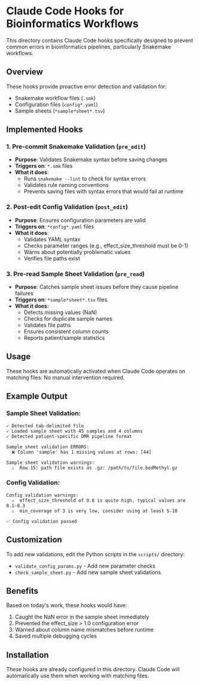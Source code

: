 # Claude Code Hooks for Bioinformatics Workflows

This directory contains Claude Code hooks specifically designed to prevent common errors in bioinformatics pipelines, particularly Snakemake workflows.

## Overview

These hooks provide proactive error detection and validation for:
- Snakemake workflow files (`.smk`)
- Configuration files (`config*.yaml`)
- Sample sheets (`*sample*sheet*.tsv`)

## Implemented Hooks

### 1. Pre-commit Snakemake Validation (`pre_edit`)
- **Purpose**: Validates Snakemake syntax before saving changes
- **Triggers on**: `*.smk` files
- **What it does**:
  - Runs `snakemake --lint` to check for syntax errors
  - Validates rule naming conventions
  - Prevents saving files with syntax errors that would fail at runtime

### 2. Post-edit Config Validation (`post_edit`)
- **Purpose**: Ensures configuration parameters are valid
- **Triggers on**: `*config*.yaml` files
- **What it does**:
  - Validates YAML syntax
  - Checks parameter ranges (e.g., effect_size_threshold must be 0-1)
  - Warns about potentially problematic values
  - Verifies file paths exist

### 3. Pre-read Sample Sheet Validation (`pre_read`)
- **Purpose**: Catches sample sheet issues before they cause pipeline failures
- **Triggers on**: `*sample*sheet*.tsv` files
- **What it does**:
  - Detects missing values (NaN)
  - Checks for duplicate sample names
  - Validates file paths
  - Ensures consistent column counts
  - Reports patient/sample statistics

## Usage

These hooks are automatically activated when Claude Code operates on matching files. No manual intervention required.

## Example Output

### Sample Sheet Validation:
```
✓ Detected tab-delimited file
✓ Loaded sample sheet with 45 samples and 4 columns
✓ Detected patient-specific DMR pipeline format

Sample sheet validation ERRORS:
  ❌ Column 'sample' has 1 missing values at rows: [44]

Sample sheet validation warnings:
  ⚠️  Row 15: path file exists as .gz: /path/to/file.bedMethyl.gz
```

### Config Validation:
```
Config validation warnings:
  ⚠️  effect_size_threshold of 0.8 is quite high, typical values are 0.1-0.3
  ⚠️  min_coverage of 3 is very low, consider using at least 5-10

✅ Config validation passed
```

## Customization

To add new validations, edit the Python scripts in the `scripts/` directory:
- `validate_config_params.py` - Add new parameter checks
- `check_sample_sheet.py` - Add new sample sheet validations

## Benefits

Based on today's work, these hooks would have:
1. Caught the NaN error in the sample sheet immediately
2. Prevented the effect_size > 1.0 configuration error
3. Warned about column name mismatches before runtime
4. Saved multiple debugging cycles

## Installation

These hooks are already configured in this directory. Claude Code will automatically use them when working with matching files.